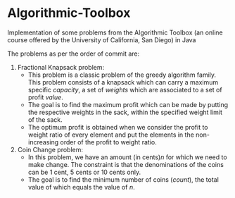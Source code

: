 # Algorithmic-Toolbox
Implementation of some problems from the Algorithmic Toolbox (an online course offered by the University of California, San Diego) in Java

The problems as per the order of commit are:

1. Fractional Knapsack problem:
	* This problem is a classic problem of the greedy algorithm family. This problem consists of a knapsack which can 		carry a maximum specific *capacity*, a set of *weights* which are associated to a set of profit *value*.
	* The goal is to find the maximum profit which can be made by putting the respective weights in the sack, within         the specified weight limit of the sack.
    * The optimum profit is obtained when we consider the profit to weight ratio of every element and put the               elements in the non-increasing order of the profit to weight ratio.
2. Coin Change problem:
	* In this problem, we have an amount (in cents)*n* for which we need to make change. The constraint is that the 	  denominations of the coins can be 1 cent, 5 cents or 10 cents only.
    * The goal is to find the minimum number of coins (*count*), the total value of which equals the value of *n*.
